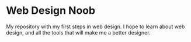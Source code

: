 # Web Design Noob
My repository with my first steps in web design.
I hope to learn about web design, and all the tools that will make me a better designer.
